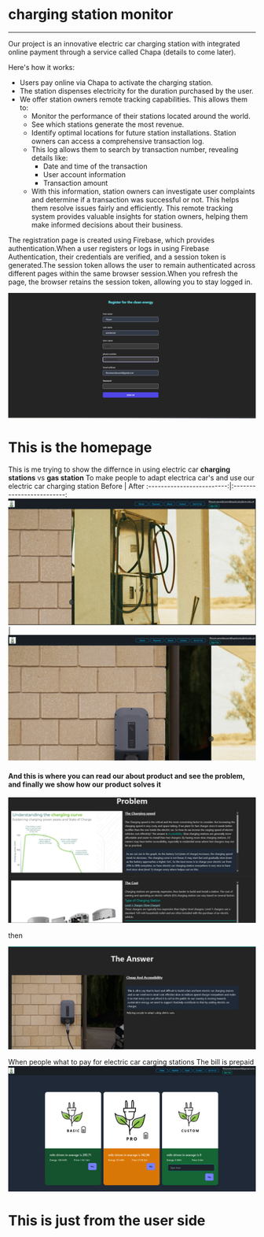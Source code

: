 # charging station monitor
-----
Our project is an innovative electric car charging station with integrated online payment through a service called Chapa (details to come later).

Here's how it works:

- Users pay online via Chapa to activate the charging station.
- The station dispenses electricity for the duration purchased by the user.
- We offer station owners remote tracking capabilities. This allows them to:
    - Monitor the performance of their stations located around the world.
    - See which stations generate the most revenue.
    - Identify optimal locations for future station installations.
    Station owners can access a comprehensive transaction log.
    - This log allows them to search by transaction number, revealing details like:
        - Date and time of the transaction
        - User account information
        - Transaction amount
    - With this information, station owners can investigate user complaints and determine if a transaction was successful or not. This helps them resolve issues fairly and efficiently.
This remote tracking system provides valuable insights for station owners, helping them make informed decisions about their business.

The registration page is created using Firebase, which provides authentication.When a user registers or logs in using Firebase Authentication, their credentials are verified, and a session token is generated.The session token allows the user to remain authenticated across different pages within the same browser session.When you refresh the page, the browser retains the session token, allowing you to stay logged in.

<img src="https://github.com/fit-s-u-m/IETP/blob/main/imgs/registor.png?raw=true" width="1000"/>

# This is the homepage 
This is me trying to show the differnce in using electric car **charging stations** vs **gas station**
To make people to adapt electrica car's and use our electric car charging station
Before             | After
:-------------------------:|:-------------------------:
![Home page image](https://github.com/fit-s-u-m/IETP/blob/main/imgs/home.png?raw=true) | ![Home page image](https://github.com/fit-s-u-m/IETP/blob/main/imgs/home2.png?raw=true)

#### And this is where you can read our about  product and see the problem, and finally we show how our product solves it
![Home page image](https://github.com/fit-s-u-m/IETP/blob/main/imgs/home3.png?raw=true)

then 

![Home page image](https://github.com/fit-s-u-m/IETP/blob/main/imgs/home4.png?raw=true)

When people what to pay for electric car carging stations 
The bill is prepaid 
![Home page image](https://github.com/fit-s-u-m/IETP/blob/main//payment.png?raw=true)

# This is just from the user side
